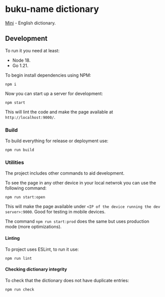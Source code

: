 # buku-name dictionary

[Mini](https://minilanguage.com/) - English dictionary.

## Development

To run it you need at least:

- Node 18.
- Go 1.21.

To begin install dependencies using NPM:

```
npm i
```

Now you can start up a server for development:

```
npm start
```

This will lint the code and make the page available at `http://localhost:9000/`.

### Build

To build everything for release or deployment use:

```
npm run build
```

### Utilities

The project includes other commands to aid development.

To see the page in any other device in your local netwrok you can use the following command:

```
npm run start:open
```

This will make the page available under `<IP of the device running the dev server>:9000`. Good for testing in mobile devices.

The command `npm run start:prod` does the same but uses production mode (more optimizations).

#### Linting

To project uses ESLint, to run it use:

```
npm run lint
```

#### Checking dictionary integrity

To check that the dictionary does not have duplicate entries:

```
npm run check
```
